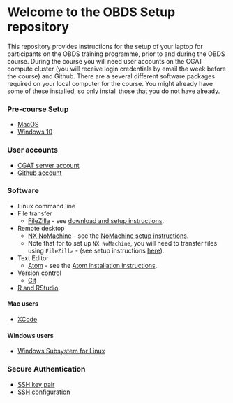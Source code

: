 # Welcome to the OBDS Setup repository

This repository provides instructions for the setup of your laptop for participants on the OBDS training programme, prior to and during the OBDS course.
During the course you will need user accounts on the CGAT compute cluster (you will receive login credentials by email the week before the course) and Github.
There are a several different software packages required on your local computer for the course.
You might already have some of these installed, so only install those that you do not have already.

### Pre-course Setup

- [MacOS](macos_precourse_setup.md)
- [Windows 10](windows_precourse_setup.md)

### User accounts

- [CGAT server account](cgat_login.md)
- [Github account](create_github_account.md)

### Software

- Linux command line
- File transfer
    + [FileZilla](https://filezilla-project.org/) - see [download and setup instructions](filezilla_instructions.pdf).
- Remote desktop
    + [NX NoMachine](https://www.nomachine.com/) - see the [NoMachine setup instructions](nomachine_setup.pdf).
    + Note that for to set up `NX NoMachine`, you will need to transfer files using `FileZilla` - (see setup instructions [here](filezilla_instructions.pdf)).
- Text Editor
    + [Atom](https://atom.io/) - see the [Atom installation instructions](atom_installation_instructions.md).
- Version control
    + [Git](git_setup.md)
- [R and RStudio](r_setup.md).

#### Mac users

- [XCode](xcode_setup.md)

#### Windows users

- [Windows Subsystem for Linux](wsl_setup.md)

### Secure Authentication

- [SSH key pair](create_ssh_keypair.md)
- [SSH configuration](ssh_config.md)
